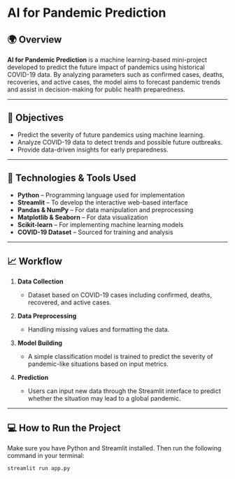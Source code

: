 # AI for Pandemic Prediction

## 🌍 Overview
**AI for Pandemic Prediction** is a machine learning-based mini-project developed to predict the future impact of pandemics using historical COVID-19 data. By analyzing parameters such as confirmed cases, deaths, recoveries, and active cases, the model aims to forecast pandemic trends and assist in decision-making for public health preparedness.

---

## 📌 Objectives
- Predict the severity of future pandemics using machine learning.
- Analyze COVID-19 data to detect trends and possible future outbreaks.
- Provide data-driven insights for early preparedness.

---

## 🧠 Technologies & Tools Used
- **Python** – Programming language used for implementation
- **Streamlit** – To develop the interactive web-based interface
- **Pandas & NumPy** – For data manipulation and preprocessing
- **Matplotlib & Seaborn** – For data visualization
- **Scikit-learn** – For implementing machine learning models
- **COVID-19 Dataset** – Sourced for training and analysis

---

## 📈 Workflow

1. **Data Collection**  
   - Dataset based on COVID-19 cases including confirmed, deaths, recovered, and active cases.

2. **Data Preprocessing**  
   - Handling missing values and formatting the data.

3. **Model Building**  
   - A simple classification model is trained to predict the severity of pandemic-like situations based on input metrics.

4. **Prediction**  
   - Users can input new data through the Streamlit interface to predict whether the situation may lead to a global pandemic.

---

## 💻 How to Run the Project

Make sure you have Python and Streamlit installed. Then run the following command in your terminal:

```bash
streamlit run app.py
